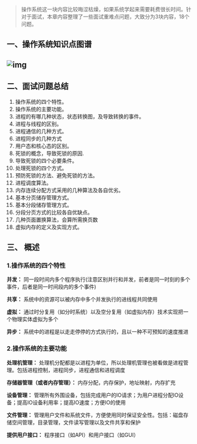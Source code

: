 > 操作系统这一块内容比较晦涩枯燥，如果系统学起来需要耗费很长时间。针对于面试，本章内容整理了一些面试重难点问题，大致分为3块内容，18个问题。

## 一、操作系统知识点图谱

## ![img](http://upload-images.jianshu.io/upload_images/3985563-7827dd40c57fa1c5.png?imageMogr2/auto-orient/strip%7CimageView2/2/w/1240)

## 二、面试问题总结

1. 操作系统的四个特性。
2. 操作系统的主要功能。
3. 进程的有哪几种状态，状态转换图，及导致转换的事件。
4. 进程与线程的区别。
5. 进程通信的几种方式。
6. 进程同步的几种方式
7. 用户态和核心态的区别。
8. 死锁的概念，导致死锁的原因.
9. 导致死锁的四个必要条件。
10. 处理死锁的四个方式。
11. 预防死锁的方法、避免死锁的方法。
12. 进程调度算法。
13. 内存连续分配方式采用的几种算法及各自优劣。
14. 基本分页储存管理方式。
15. 基本分段储存管理方式。
16. 分段分页方式的比较各自优缺点。
17. 几种页面置换算法，会算所需换页数
18. 虚拟内存的定义及实现方式。

## 三、 概述

### 1.操作系统的四个特性

**并发：** 同一段时间内多个程序执行(注意区别并行和并发，前者是同一时刻的多个事件，后者是同一时间段内的多个事件)

**共享：** 系统中的资源可以被内存中多个并发执行的进线程共同使用

**虚拟：** 通过时分复用（如分时系统）以及空分复用（如虚拟内存）技术实现把一个物理实体虚拟为多个

**异步：** 系统中的进程是以走走停停的方式执行的，且以一种不可预知的速度推进

### 2.操作系统的主要功能

**处理机管理：** 处理机分配都是以进程为单位，所以处理机管理也被看做是进程管理。包括进程控制，进程同步，进程通信和进程调度

**存储器管理（或者内存管理）：** 内存分配，内存保护，地址映射，内存扩充

**设备管理：** 管理所有外围设备，包括完成用户的IO请求；为用户进程分配IO设备；提高IO设备利用率；提高IO速度；方便IO的使用

**文件管理：** 管理用户文件和系统文件，方便使用同时保证安全性。包括：磁盘存储空间管理，目录管理，文件读写管理以及文件共享和保护

**提供用户接口：** 程序接口（如API）和用户接口（如GUI）
